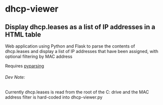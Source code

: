 # dhcp-viewer
## Display dhcp.leases as a list of IP addresses in a HTML table
Web application using Python and Flask to parse the contents of dhcp.leases and display a list of IP addresses that have been assigned, with optional filtering by MAC address

Requires [pyparsing](https://pypi.python.org/pypi/pyparsing)

###### Dev Note: 
Currently dhcp.leases is read from the root of the C: drive and the MAC address filter is hard-coded into dhcp-viewer.py